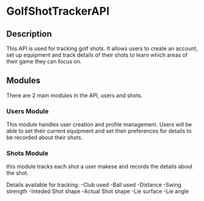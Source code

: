 # GolfShotTrackerAPI

## Description

This API is used for tracking golf shots.  It allows users to create an account, set up equipment and track details of their shots to learn which areas of their game they can focus on.

## Modules

There are 2 main modules in the API, users and shots.

### Users Module

This module handles user creation and profile management.  Users will be able to set their current equipment and set their preferences for details to be recorded about their shots.

### Shots Module

this module tracks each shot a user makese and records the details about the shot.

Details available for tracking:
-Club used
-Ball used
-Distance
-Swing strength
-Inteded Shot shape
-Actual Shot shape
-Lie surface
-Lie angle
